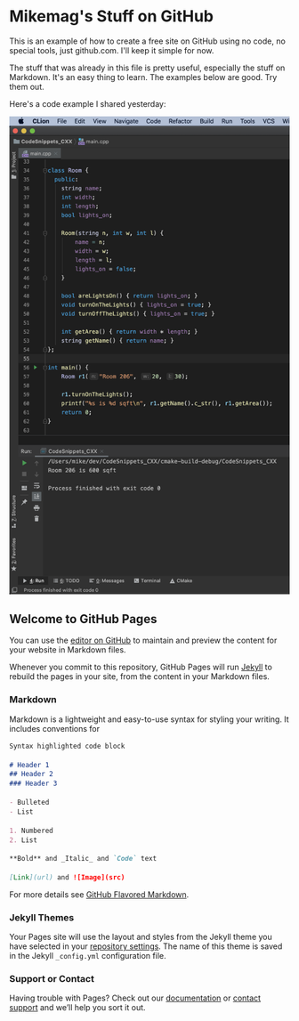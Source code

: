 # Mikemag's Stuff on GitHub

This is an example of how to create a free site on GitHub using no code, no special tools, just github.com. I'll keep it simple for now.

The stuff that was already in this file is pretty useful, especially the stuff on Markdown. It's an easy thing to learn. The examples below are good. Try them out.

Here's a code example I shared yesterday:

![Some code](/images/BasicClasses.png)



## Welcome to GitHub Pages

You can use the [editor on GitHub](https://github.com/mikemag/mikemag.github.io/edit/master/README.md) to maintain and preview the content for your website in Markdown files.

Whenever you commit to this repository, GitHub Pages will run [Jekyll](https://jekyllrb.com/) to rebuild the pages in your site, from the content in your Markdown files.

### Markdown

Markdown is a lightweight and easy-to-use syntax for styling your writing. It includes conventions for

```markdown
Syntax highlighted code block

# Header 1
## Header 2
### Header 3

- Bulleted
- List

1. Numbered
2. List

**Bold** and _Italic_ and `Code` text

[Link](url) and ![Image](src)
```

For more details see [GitHub Flavored Markdown](https://guides.github.com/features/mastering-markdown/).

### Jekyll Themes

Your Pages site will use the layout and styles from the Jekyll theme you have selected in your [repository settings](https://github.com/mikemag/mikemag.github.io/settings). The name of this theme is saved in the Jekyll `_config.yml` configuration file.

### Support or Contact

Having trouble with Pages? Check out our [documentation](https://help.github.com/categories/github-pages-basics/) or [contact support](https://github.com/contact) and we’ll help you sort it out.
